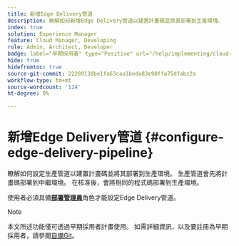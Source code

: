 ```yaml
---
title: 新增Edge Delivery管道
description: 瞭解如何新增Edge Delivery管道以建置計畫碼並將其部署到生產環境。
index: true
solution: Experience Manager
feature: Cloud Manager, Developing
role: Admin, Architect, Developer
badge: label="早期採用者" type="Positive" url="/help/implementing/cloud-manager/release-notes/current.md#gitlab-bitbucket"
hide: true
hidefromtoc: true
source-git-commit: 22289138be1fa63caa1beda83e98ffa75dfabc2a
workflow-type: tm+mt
source-wordcount: '114'
ht-degree: 0%

---
```



# 新增Edge Delivery管道 {#configure-edge-delivery-pipeline}

瞭解如何設定生產管道以建置計畫碼並將其部署到生產環境。 生產管道會先將計畫碼部署到中繼環境。 在核准後，會將相同的程式碼部署到生產環境。

使用者必須具備&#x200B;**[部署管理員](/help/onboarding/cloud-manager-introduction.md#role-based-permissions)**&#x200B;角色才能設定Edge Delivery管道。

>[!NOTE]
>
>本文所述功能僅可透過早期採用者計畫使用。 如需詳細資訊，以及要註冊為早期採用者，請參閱[自備Git](/help/implementing/cloud-manager/release-notes/current.md#gitlab-bitbucket)。